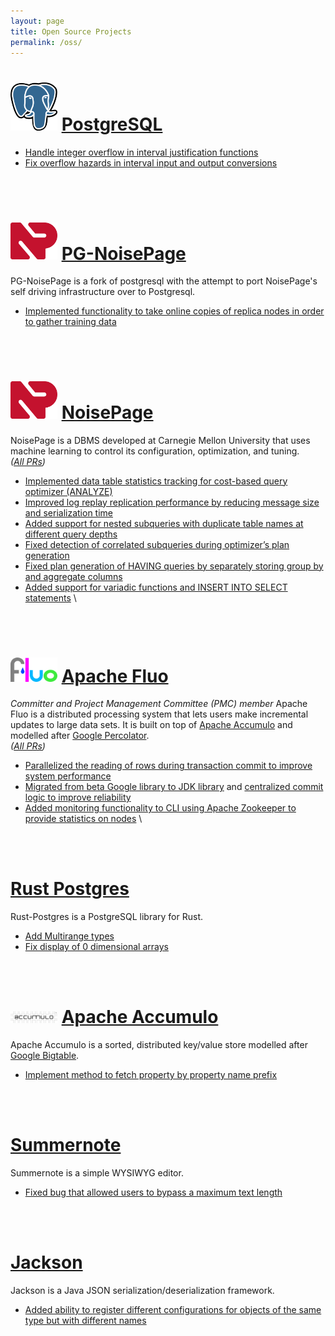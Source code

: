```yaml
---
layout: page
title: Open Source Projects
permalink: /oss/
---
```


# [<img src="/assets/img/pg_logo.png" width="75"/>](https://www.postgresql.org/) [PostgreSQL](https://www.postgresql.org/)
- [Handle integer overflow in interval justification functions](https://git.postgresql.org/gitweb/?p=postgresql.git;a=commit;h=54bd1e43ca56e323aef309dc2dc0e1391825ce68)
- [Fix overflow hazards in interval input and output conversions](https://git.postgresql.org/gitweb/?p=postgresql.git;a=commit;h=e39f9904671082c5ad3a2c5acbdbd028fa93bf35)
<br/>
<br/>

# [<img src="/assets/img/noisepage-icon.svg" width="75"/>](https://github.com/cmu-db/postgres) [PG-NoisePage](https://github.com/cmu-db/postgres)
PG-NoisePage is a fork of postgresql with the attempt to port NoisePage's self driving infrastructure over to Postgresql.
- [Implemented functionality to take online copies of replica nodes in order to gather training data](https://github.com/cmu-db/postgres/pull/19)
<br/>
<br/>

# [<img src="/assets/img/noisepage-icon.svg" width="75"/>](https://noise.page/) [NoisePage](https://noise.page/)
NoisePage is a DBMS developed at Carnegie Mellon University that uses machine learning to control its configuration, optimization, and tuning. \
*([All PRs](https://github.com/cmu-db/noisepage/pulls?q=is%3Apr+is%3Aclosed+author%3Ajkosh44))*
- [Implemented data table statistics tracking for cost-based query optimizer (ANALYZE)](https://github.com/cmu-db/noisepage/pull/1450)
- [Improved log replay replication performance by reducing message size and serialization time](https://github.com/cmu-db/noisepage/pull/1572)
- [Added support for nested subqueries with duplicate table names at different query depths](https://github.com/cmu-db/noisepage/pull/1619)
- [Fixed detection of correlated subqueries during optimizer’s plan generation](https://github.com/cmu-db/noisepage/pull/1405)
- [Fixed plan generation of HAVING queries by separately storing group by and aggregate columns](https://github.com/cmu-db/noisepage/pull/1310)
- [Added support for variadic functions and INSERT INTO SELECT statements](https://github.com/cmu-db/noisepage/pull/1139) \
<br/>
<br/>

# [<img src="/assets/img/fluo-logo.png" width="75"/>](https://fluo.apache.org/) [Apache Fluo](https://fluo.apache.org/)
*Committer and Project Management Committee (PMC) member*
Apache Fluo is a distributed processing system that lets users make incremental updates to large data sets. It is built on top of [Apache Accumulo](https://accumulo.apache.org/) and modelled after [Google Percolator](https://research.google/pubs/pub36726/). \
*([All PRs](https://github.com/apache/fluo/pulls?q=is%3Apr+is%3Aclosed+author%3Ajkosh44))*
- [Parallelized the reading of rows during transaction commit to improve system performance](https://github.com/apache/fluo/pull/1080)
- [Migrated from beta Google library to JDK library](https://github.com/apache/fluo/pull/975) and [centralized commit logic to improve reliability](https://github.com/apache/fluo/pull/1001)
- [Added monitoring functionality to CLI using Apache Zookeeper to provide statistics on nodes](https://github.com/apache/fluo/pull/1087) \
<br/>
<br/>

# [Rust Postgres](https://github.com/sfackler/rust-postgres)
Rust-Postgres is a PostgreSQL library for Rust.
- [Add Multirange types](https://github.com/sfackler/rust-postgres/pull/963)
- [Fix display of 0 dimensional arrays](https://github.com/sfackler/rust-postgres-array/pull/12)
<br/>
<br/>

# [<img src="/assets/img/accumulo-logo.png" width="75"/>](https://accumulo.apache.org/) [Apache Accumulo](https://accumulo.apache.org/)
Apache Accumulo is a sorted, distributed key/value store modelled after [Google Bigtable](https://research.google/pubs/pub27898/).
- [Implement method to fetch property by property name prefix](https://github.com/apache/accumulo/pull/1701)
<br/>
<br/>

# [Summernote](https://summernote.org/)
Summernote is a simple WYSIWYG editor.
- [Fixed bug that allowed users to bypass a maximum text length](https://github.com/summernote/summernote/pull/2865)
<br/>
<br/>

# [Jackson](https://github.com/FasterXML/jackson)
Jackson is a Java JSON serialization/deserialization framework.
- [Added ability to register different configurations for objects of the same type but with different names](https://github.com/FasterXML/jackson-databind/pull/2523)